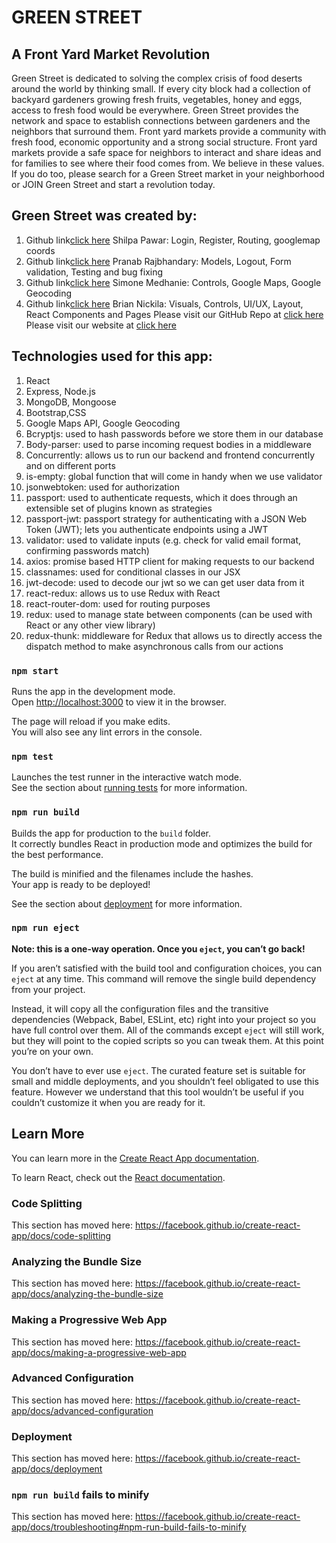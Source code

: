 # GREEN STREET
## A Front Yard Market Revolution
Green Street is dedicated to solving the complex crisis of food deserts around the world by thinking small. If every city block had a collection of backyard gardeners growing fresh fruits, vegetables, honey and eggs, access to fresh food would be everywhere. Green Street provides the network and space to establish connections between gardeners and the neighbors that surround them. Front yard markets provide a community with fresh food, economic opportunity and a strong social structure. Front yard markets provide a safe space for neighbors to interact and share ideas and for families to see where their food comes from. We believe in these values. If you do too, please search for a Green Street market in your neighborhood or JOIN Green Street and start a revolution today.

## Green Street was created by:
1. Github link[click here](https://github.com/shilpipawar) Shilpa Pawar:
   Login, 
   Register, 
   Routing, 
   googlemap coords
2. Github link[click here](https://github.com/prajbhandary) Pranab Rajbhandary: 
   Models, 
   Logout, 
   Form validation, 
   Testing and bug fixing
3. Github link[click here](href="https://github.com/MoChips2) Simone Medhanie: 
   Controls, 
   Google Maps, 
   Google Geocoding
4. Github link[click here](htps://github.com/nickila) Brian Nickila: 
   Visuals, 
   Controls, 
   UI/UX, 
   Layout, 
   React Components and Pages
Please visit our GitHub Repo at [click here](https://github.com/MoChips2/garden-market)
Please visit our website at [click here](http://green-street.herokuapp.com/)

## Technologies used for this app:
  1. React
  2. Express, Node.js
  3. MongoDB, Mongoose
  4. Bootstrap,CSS 
  5. Google Maps API, Google Geocoding
  6. Bcryptjs: used to hash passwords before we store them in our database
  7. Body-parser: used to parse incoming request bodies in a middleware
  8. Concurrently: allows us to run our backend and frontend concurrently and on different ports
  9. is-empty: global function that will come in handy when we use validator
  10. jsonwebtoken: used for authorization
  11. passport: used to authenticate requests, which it does through an extensible set of plugins known as strategies
  12. passport-jwt: passport strategy for authenticating with a JSON Web Token (JWT); lets you authenticate endpoints using a JWT
  13. validator: used to validate inputs (e.g. check for valid email format, confirming passwords match)
  14. axios: promise based HTTP client for making requests to our backend
  15. classnames: used for conditional classes in our JSX
  16. jwt-decode: used to decode our jwt so we can get user data from it
  17. react-redux: allows us to use Redux with React
  18. react-router-dom: used for routing purposes
  19. redux: used to manage state between components (can be used with React or any other view library)
  20. redux-thunk: middleware for Redux that allows us to directly access the dispatch method to make asynchronous calls from our actions

### `npm start`

Runs the app in the development mode.<br>
Open [http://localhost:3000](http://localhost:3000) to view it in the browser.

The page will reload if you make edits.<br>
You will also see any lint errors in the console.

### `npm test`

Launches the test runner in the interactive watch mode.<br>
See the section about [running tests](https://facebook.github.io/create-react-app/docs/running-tests) for more information.

### `npm run build`

Builds the app for production to the `build` folder.<br>
It correctly bundles React in production mode and optimizes the build for the best performance.

The build is minified and the filenames include the hashes.<br>
Your app is ready to be deployed!

See the section about [deployment](https://facebook.github.io/create-react-app/docs/deployment) for more information.

### `npm run eject`

**Note: this is a one-way operation. Once you `eject`, you can’t go back!**

If you aren’t satisfied with the build tool and configuration choices, you can `eject` at any time. This command will remove the single build dependency from your project.

Instead, it will copy all the configuration files and the transitive dependencies (Webpack, Babel, ESLint, etc) right into your project so you have full control over them. All of the commands except `eject` will still work, but they will point to the copied scripts so you can tweak them. At this point you’re on your own.

You don’t have to ever use `eject`. The curated feature set is suitable for small and middle deployments, and you shouldn’t feel obligated to use this feature. However we understand that this tool wouldn’t be useful if you couldn’t customize it when you are ready for it.

## Learn More

You can learn more in the [Create React App documentation](https://facebook.github.io/create-react-app/docs/getting-started).

To learn React, check out the [React documentation](https://reactjs.org/).

### Code Splitting

This section has moved here: https://facebook.github.io/create-react-app/docs/code-splitting

### Analyzing the Bundle Size

This section has moved here: https://facebook.github.io/create-react-app/docs/analyzing-the-bundle-size

### Making a Progressive Web App

This section has moved here: https://facebook.github.io/create-react-app/docs/making-a-progressive-web-app

### Advanced Configuration

This section has moved here: https://facebook.github.io/create-react-app/docs/advanced-configuration

### Deployment

This section has moved here: https://facebook.github.io/create-react-app/docs/deployment

### `npm run build` fails to minify

This section has moved here: https://facebook.github.io/create-react-app/docs/troubleshooting#npm-run-build-fails-to-minify